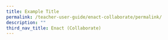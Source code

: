 ```yaml
---
title: Example Title
permalink: /teacher-user-guide/enact-collaborate/permalink/
description: ""
third_nav_title: Enact (Collaborate)
---
```

